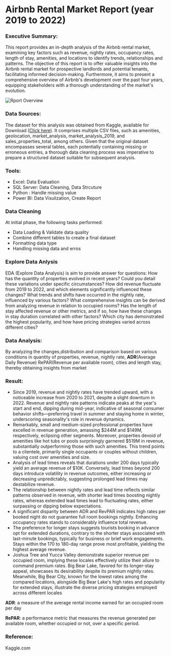 # Airbnb Rental Market Report (year 2019 to 2022)

### Executive Summary:
This report provides an in-depth analysis of the Airbnb rental market, examining key factors such as revenue, nightly rates, occupancy rates, length of stay, amenities, and locations to identify trends, 
relationships and patterns. The objective of this report is to offer valuable insights into the Airbnb rental market for prospective landlords and potential tenants, facilitating informed decision-making. 
Furthermore, it aims to present a comprehensive overview of Airbnb's development over the past four years, equipping stakeholders with a thorough understanding of the market's evolution.

![Rport Overview](https://github.com/WeiWanger/Airbnd_Rental_Report-Excel-SQL-Power-BI-/assets/94071380/e6f2b0cd-ddea-48d1-90cb-3efe503757bf)

### Data Sources:
The dataset for this analysis was obtained from Kaggle, available for Download ([Click here](https://www.kaggle.com/datasets/computingvictor/zillow-market-analysis-and-real-estate-sales-data)). It comprises multiple CSV files, such as amenities, geolocation, market_analysis, market_analysis_2019, and sales_properties_total, among others. Given that the original dataset encompasses several tables, each potentially containing missing or erroneous entries, a thorough data cleaning process was imperative to prepare a structured dataset suitable for subsequent analysis.

### Tools:
- Excel: Data Evaluation
- SQL Server: Data Cleaning, Data Strcuture
- Python : Handle missing value
- Power BI: Data Visulization, Create Report

### Data Cleaning
 At initial phase, the following tasks performed:
 - Data Loading & Validate data quality
 - Combine different tables to create a final dataset
 - Formatting data type
 - Handling missing data and erros

### Explore Data Anlysis
EDA (Explore Data Analysis) is aim to provide answer for questions:
How has the quantity of properties evolved in recent years? Could you detail these variations under specific circumstances?
How did revenue fluctuate from 2019 to 2022, and which elements significantly influenced these changes?
What trends and shifts have occurred in the nightly rate, influenced by various factors?
What comprehensive insights can be derived from analyzing revenue in relation to occupied rooms?
Has the length of stay affected revenue or other metrics, and if so, how have these changes in stay duration correlated with other factors?
Which city has demonstrated the highest popularity, and how have pricing strategies varied across different cities?

### Data Analysis:
By analyzing the changes,distribution and comparison based on various conditions in quantity of properties, revenue, nightly rate, **ADR**(Average Daily Revenue) RePAR(Revenue per avaliable room), cities and length stay, thereby obtaining insights from market

### Result:
- Since 2019, revenue and nightly rates have trended upward, with a noticeable increase from 2020 to 2021, despite a slight downturn in 2022. Revenue and nightly rate patterns indicate peaks at the year's start and end, dipping during mid-year, indicative of seasonal consumer behavior shifts—preferring travel in summer and staying home in winter, underscoring seasonality's role in revenue dynamics.
- Remarkably, small and medium-sized professional properties have excelled in revenue generation, amassing $244M and $149M, respectively, eclipsing other segments. Moreover, properties devoid of amenities like hot tubs or pools surprisingly garnered $519M in revenue, substantially outperforming those with such amenities. This trend points to a clientele, primarily single occupants or couples without children, valuing cost over amenities and size.
- Analysis of lead times reveals that durations under 200 days typically yield an average revenue of $10K. Conversely, lead times beyond 200 days introduce volatility in revenue outcomes, either increasing or decreasing unpredictably, suggesting prolonged lead times may destabilize revenue.
- The relationship between nightly rates and lead time reflects similar patterns observed in revenue, with shorter lead times boosting nightly rates, whereas extended lead times lead to fluctuating rates, either surpassing or dipping below expectations.
- A significant disparity between ADR and RevPAR indicates high rates per booked night do not guarantee full room bookings nightly. Enhancing occupancy rates stands to considerably influence total revenue.
- The preference for longer stays suggests tourists booking in advance opt for extended durations, contrary to the shorter stays associated with last-minute bookings, typically for business or brief work 
  engagements. Stays within the 170 to 180-day range prove most profitable, yielding the highest average revenue.
- Joshua Tree and Yucca Valley demonstrate superior revenue per occupied room, implying these locales effectively utilize their allure to command premium rates. Big Bear Lake, favored for its longer-stay appeal, showcases its desirability despite its premium nightly rates. Meanwhile, Big Bear City, known for the lowest rates among the compared locations, alongside Big Bear Lake's high rates and popularity for extended stays, illustrate the diverse pricing strategies employed across different locales

**ADR**: a measure of the average rental income earned for an occupied room per day

**RePAR**:  a performance metric that measures the revenue generated per available room, whether occupied or not, over a specific period.

### Reference:
Kaggle.com
